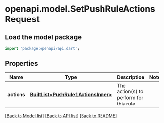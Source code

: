 # openapi.model.SetPushRuleActionsRequest

## Load the model package
```dart
import 'package:openapi/api.dart';
```

## Properties
Name | Type | Description | Notes
------------ | ------------- | ------------- | -------------
**actions** | [**BuiltList&lt;PushRule1ActionsInner&gt;**](PushRule1ActionsInner.md) | The action(s) to perform for this rule. | 

[[Back to Model list]](../README.md#documentation-for-models) [[Back to API list]](../README.md#documentation-for-api-endpoints) [[Back to README]](../README.md)


